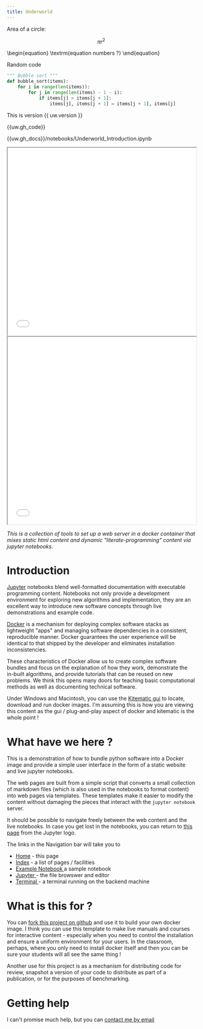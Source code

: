```yaml
---
title: Underworld
---
```


Area of a circle:

$$
\pi r^2
\tag{Area}
$$


\begin{equation}
    \textrm{equation numbers ?}
\end{equation}

Random code

``` python
""" Bubble sort """
def bubble_sort(items):
    for i in range(len(items)):
        for j in range(len(items) - 1 - i):
            if items[j] > items[j + 1]:
                items[j], items[j + 1] = items[j + 1], items[j]
```


This is version {{ uw.version }}

{{uw.gh_code}}

{{uw.gh_docs}}/notebooks/Underworld_Introduction.ipynb

<iframe src="{{uw.gh_render_doc}}/notebooks/Underworld_Introduction.ipynb" width="100%" height="500" scrolling="yes">
</iframe>

<iframe src="nb_html/Underworld_Introduction.html" width="100%" height="500" scrolling="yes">
</iframe>




_This is a collection of tools to set up a web server in a docker container that mixes static html content and dynamic "literate-programming" content via jupyter notebooks._

# Introduction

[Jupyter](www.jupyter.org) notebooks blend well-formatted documentation with executable programming content. Notebooks not only provide a development environment for exploring new algorithms and implementation, they are an excellent way to introduce new software concepts through live demonstrations and example code.

[Docker](www.docker.com) is a mechanism for deploying complex software stacks as lightweight "apps" and managing  software dependencies in a consistent, reproducible manner. Docker guarantees the user experience will be identical to that shipped by the developer and eliminates installation inconsistencies.

These characteristics of Docker allow us to create complex software bundles and focus on the explanation of how they work, demonstrate the in-built algorithms, and provide tutorials that can be reused on new problems. We think this opens many doors for teaching basic computational methods as well as documenting technical software.

Under Windows and Macintosh, you can use the [Kitematic gui](https://kitematic.com) to locate, download and run docker images. I'm assuming this is how you are viewing this content as the gui / plug-and-play aspect of docker and kitematic is the whole point !




# What have we here ?

This is a demonstration of how to bundle python software into a Docker image and provide a simple user interface in the form of a static website and live jupyter notebooks.

The web pages are built from a simple script that converts a small collection of markdown files (which is also used in the notebooks to format content) into web pages via templates. These templates make it easier to modify the content without damaging the pieces that interact with the `jupyter notebook` server.

It should be possible to navigate freely between the web content and the live notebooks. In case you get lost in the notebooks, you can return to [this page](/) from the Jupyter logo.

The links in the Navigation bar will take you to  

   * [Home](index.md) - this page
   * [Index](Map.md) - a list of pages / facilities
   * <a href="/notebooks/Notebooks/StartHere.ipynb"> Example Notebook </a> a sample notebook
   * <a href="/notebooks/Notebooks/"> Jupyter </a> - the file browswer and editor
   * <a href="/terminals/1"> Terminal </a> - a terminal running on the backend machine

# What is this for ?

You can [fork this project on github](https://github.com/lmoresi/notebook-web-template#fork-destination-box) and use it to build your own docker image. I think you can use this template to make live manuals and courses for interactive content - especially when you need to control the installation and ensure a uniform environment for your users. In the classroom, perhaps, where you only need to install docker itself and then you can be sure your students will all see the same thing !

Another use for this project is as a mechanism for distributing code for review, snapshot a version of your code to distribute as part of a publication, or for the purposes of benchmarking.

# Getting help

I can't promise much help, but you can [contact me by email](mailto:louis.moresi@unimelb.edu.au)
